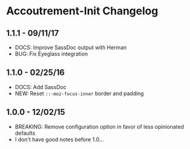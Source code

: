 Accoutrement-Init Changelog
===========================


1.1.1 - 09/11/17
----------------

- DOCS: Improve SassDoc output with Herman
- BUG: Fix Eyeglass integration


1.1.0 - 02/25/16
----------------

- DOCS: Add SassDoc
- NEW: Reset `::-moz-focus-inner` border and padding


1.0.0 - 12/02/15
----------------

- BREAKING: Remove configuration option in favor of less opinionated defaults
- I don't have good notes before 1.0…
